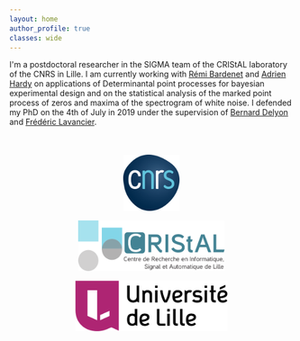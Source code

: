 ```yaml
---
layout: home
author_profile: true
classes: wide
---
```


I'm a postdoctoral researcher in the SIGMA team of the CRIStAL laboratory of the CNRS in Lille. I am currently working with [Rémi Bardenet](https://rbardenet.github.io/) and [Adrien Hardy](http://math.univ-lille1.fr/~hardy/) on applications of Determinantal point processes for bayesian experimental design and on the statistical analysis of the marked point process of zeros and maxima of the spectrogram of white noise. I defended my PhD on the 4th of July in 2019 under the supervision of [Bernard Delyon](https://perso.univ-rennes1.fr/bernard.delyon/) and [Frédéric Lavancier](https://www.math.sciences.univ-nantes.fr/~lavancie/index.html).

<div align="middle" style="margin-top: 50px">
  <a href="http://www.cnrs.fr/en"><img class='logo' alt="logo_cnrs" src="assets/images/logo_cnrs.png" align="bottom" style="width:100px;height:100px;"></a>

  <a href="https://www.cristal.univ-lille.fr/en"><img class='logo' alt="logo_cristal" src="assets/images/logo_cristal.png" align="bottom" style="width:260px;height:90px;"></a>

  <a href="https://www.univ-lille.fr/home/"> <img class='logo' alt="logo_Lille1" src="assets/images/logo_ulille.png" align="bottom" style="width:270px;height:90px;"></a>
</div>
